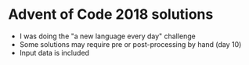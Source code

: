 # Advent of Code 2018 solutions


* I was doing the "a new language every day" challenge
* Some solutions may require pre or post-processing by hand (day 10)
* Input data is included
